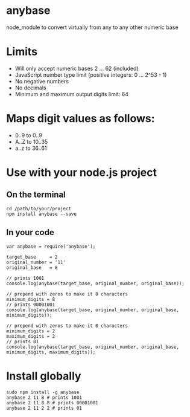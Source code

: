 anybase
=======

node_module to convert virtually from any to any other numeric base

# Limits
- Will only accept numeric bases 2 ... 62 (included)
- JavaScript number type limit (positive integers: 0 ... 2^53 - 1)
- No negative numbers
- No decimals
- Minimum and maximum output digits limit: 64

# Maps digit values as follows:
- 0..9 to 0..9
- A..Z to 10..35
- a..z to 36..61

# Use with your node.js project
## On the terminal
    cd /path/to/your/project
    npm install anybase --save
## In your code
    var anybase = require('anybase');
    
    target_base     = 2
    original_number = '11'
    original_base   = 8
    
    // prints 1001
    console.log(anybase(target_base, original_number, original_base));
    
    // prepend with zeros to make it 8 characters
    minimum_digits = 8
    // prints 00001001
    console.log(anybase(target_base, original_number, original_base, minimum_digits));
    
    // prepend with zeros to make it 8 characters
    minimum_digits = 2
    maximum_digits = 2
    // prints 01
    console.log(anybase(target_base, original_number, original_base, minimum_digits, maximum_digits));

# Install globally
    sudo npm install -g anybase
    anybase 2 11 8 # prints 1001
    anybase 2 11 8 8 # prints 00001001
    anybase 2 11 2 2 # prints 01
